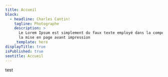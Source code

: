 ```yaml
---
title: Accueil
block:
  - headline: Charles Cantin!
    tagline: Photographe
    description: >
      Le Lorem Ipsum est simplement du faux texte employé dans la composition et
      la mise en page avant impression
    _template: hero
displayTitle: true
isPublished: true
seotitle: Accueil
---
```


test
